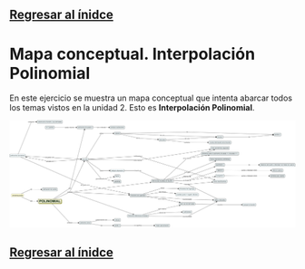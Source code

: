 ## [Regresar al ínidce](https://github.com/neto-riga/metodos_numericos_2/blob/main/portafolio.md#índice)

# Mapa conceptual. Interpolación Polinomial

En este ejercicio se muestra un mapa conceptual que intenta abarcar todos los temas vistos en la unidad 2. Esto es **Interpolación Polinomial**.

<div class="img-container">
<center>
<img src="Mapa2.jpg"
     alt="Logo"
     style="width:1300px; text-align:"center";" />
</center>
</div>

## [Regresar al ínidce](https://github.com/neto-riga/metodos_numericos_2/blob/main/portafolio.md#índice)
